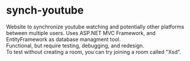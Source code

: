 # synch-youtube
Website to synchronize youtube watching and potentially other platforms between multiple users. Uses ASP.NET MVC Framework, and EntityFramework as database managment tool.  
Functional, but require testing, debugging, and redesign.  
To test without creating a room, you can try joining a room called "Xsd".
